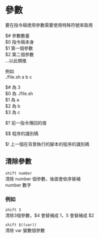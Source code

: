 # 參數

要在指令稿使用參數需要使用特殊符號來取用

$\# 參數數量  
$0 指令稿本身  
$1 第一個參數  
$2 第二個參數  
...以此類推

例如  
./file.sh a b c

$\# 為 3  
$0 為 ./file.sh  
$1 為 a  
$2 為 b  
$3 為 c

$? 前一指令傳回的值

$$ 程序的識別碼

$! 上一個在背景執行的腳本的程序的識別碼

## 清除參數

`shift number`  
清除 number 個參數，後面會依序替補  
number 數字

### 例如

`shift 3`  
清除3個參數，$4 會替補成 $1，$5 會替補成 $2

`shift $((var))`  
清除 var 變數個參數



